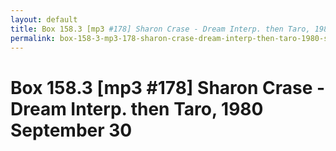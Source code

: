 ```yaml
---
layout: default
title: Box 158.3 [mp3 #178] Sharon Crase - Dream Interp. then Taro, 1980 September 30
permalink: box-158-3-mp3-178-sharon-crase-dream-interp-then-taro-1980-september-30
---
```

<!-- Add an essay or interpretive material below this line,
using HTML or markdown.  Do not modify this file above this line -->
# Box 158.3 [mp3 #178] Sharon Crase - Dream Interp. then Taro, 1980 September 30
